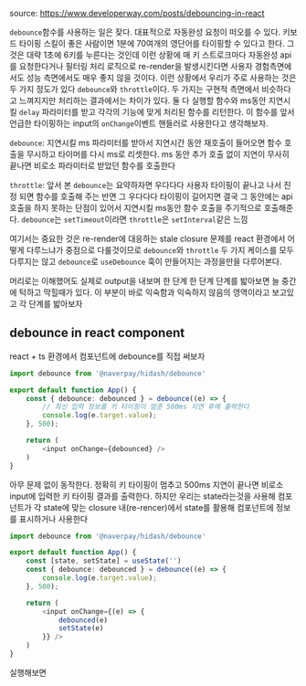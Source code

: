source: https://www.developerway.com/posts/debouncing-in-react 

`debounce`함수를 사용하는 일은 잦다. 대표적으로 자동완성 요청이 떠오를 수 있다.  키보드 타이핑 스킬이 좋은 사람이면 1분에 70여개의 영단어를 타이핑할 수 있다고 한다. 그것은 대략 1초에 6키를 누른다는 것인데 이런 상황에 매 키 스트로크마다 자동완성 api를 요청한다거나 필터링 처리 로직으로 re-render을 발생시킨다면 사용자 경험측면에서도 성능 측면에서도 매우 좋지 않을 것이다.
이런 상황에서 우리가 주로 사용하는 것은 두 가지 정도가 있다 `debounce`와 `throttle`이다.  두 가지는 구현적 측면에서 비슷하다고 느껴지지만 처리하는 결과에서는 차이가 있다. 둘 다 실행할 함수와 ms동안 지연시킬 `delay` 파라미터를 받고 각각의 기능에 맞게 처리된 함수를 리턴한다. 이 함수를 앞서 언급한 타이핑하는 input의 `onChange`이벤트 핸들러로 사용한다고 생각해보자.

`debounce`: 지연시킬 ms 파라미터를 받아서 지연시간 동안 재호출이 들어오면 함수 호출을 무시하고 타이머를 다시 ms로 리셋한다. ms 동안 추가 호출 없이 지연이 무사히 끝나면 비로소 파라미터로 받았던 함수를 호출한다

`throttle`: 앞서 본 `debounce`는 요약하자면 우다다다 사용자 타이핑이 끝나고 나서 진정 되면 함수를 호출해 주는 반면 그 우다다다 타이핑이 길어지면 결국 그 동안에는 api호출을 하지 못하는 단점이 있어서 지연시킬 ms동안 함수 호출을 주기적으로 호출해준다. `debounce`는 `setTimeout`이라면 `throttle`은 `setInterval`같은 느낌

여기서는 중요한 것은 re-render에 대응하는 stale closure 문제를 react 환경에서 어떻게 다루느냐가 중점으로 다룰것이므로  `debounce`와  `throttle`  두 가지 케이스를 모두 다루지는 않고  `debounce`로 `useDebounce` 훅이 만들어지는 과정을만을 다루어본다.

머리로는 이해했어도 실제로 output을 내보며 한 단계 한 단계 단계를 밟아보면 늘 중간에 턱하고 막힐때가 있다. 이 부분이 바로 익숙함과 익숙하지 않음의 영역이라고 보고있고 각 단계를 밟아보자

## debounce in react component

react + ts 환경에서 컴포넌트에 debounce를 직접 써보자

```ts
import debounce from '@naverpay/hidash/debounce'

export default function App() {
	const { debounce: debounced } = debounce((e) => {
		// 최신 입력 정보를 키 타이핑이 멈춘 500ms 지연 후에 출력한다
		console.log(e.target.value);
	}, 500);

	return (
		<input onChange={debounced} />
	)
}
```

아무 문제 없이 동작한다. 정확히 키 타이핑이 멈추고 500ms 지연이 끝나면 비로소 input에 입력한 키 타이핑 결과를 출력한다.
하지만 우리는 state라는것을 사용해 컴포넌트가 각 state에 맞는 closure 내(re-rencer)에서 state를 활용해 컴포넌트에 정보를 표시하거나 사용한다

```ts
import debounce from '@naverpay/hidash/debounce'

export default function App() {
	const [state, setState] = useState('')
	const { debounce: debounced } = debounce((e) => {
		console.log(e.target.value);
	}, 500);

	return (
		<input onChange={(e) => {
			debounced(e)
			setState(e)
		}} />
	)
}
```

실행해보면 